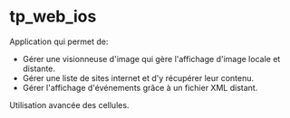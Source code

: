 # tp_web_ios
Application qui permet de:
- Gérer une visionneuse d'image qui gère l'affichage d'image locale et distante.
- Gérer une liste de sites internet et d'y récupérer leur contenu.
- Gérer l'affichage d'événements grâce à un fichier XML distant.

Utilisation avancée des cellules.
